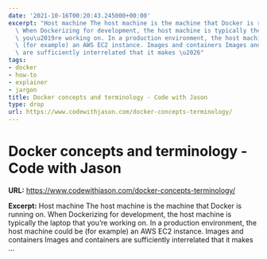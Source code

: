 ```yaml
---
date: '2021-10-16T00:20:43.245000+00:00'
excerpt: "Host machine The host machine is the machine that Docker is running on.\
  \ When Dockerizing for development, the host machine is typically the laptop that\
  \ you\u2019re working on. In a production environment, the host machine could be\
  \ (for example) an AWS EC2 instance. Images and containers Images and containers\
  \ are sufficiently interrelated that it makes \u2026"
tags:
- docker
- how-to
- explainer
- jargon
title: Docker concepts and terminology - Code with Jason
type: drop
url: https://www.codewithjason.com/docker-concepts-terminology/
---
```


# Docker concepts and terminology - Code with Jason

**URL:** https://www.codewithjason.com/docker-concepts-terminology/

**Excerpt:** Host machine The host machine is the machine that Docker is running on. When Dockerizing for development, the host machine is typically the laptop that you’re working on. In a production environment, the host machine could be (for example) an AWS EC2 instance. Images and containers Images and containers are sufficiently interrelated that it makes …
